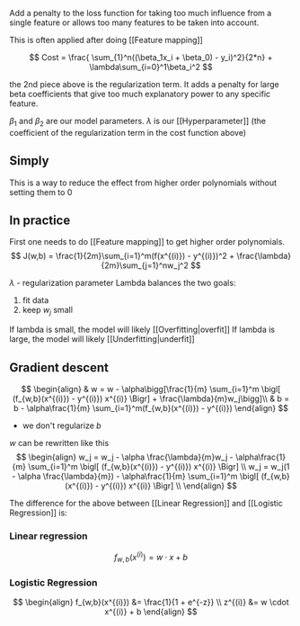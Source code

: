 Add a penalty to the loss function for taking too much influence from a single feature or allows too many features to be taken into account. 

This is often applied after doing [[Feature mapping]]

$$
Cost = \frac{ \sum_{1}^n((\beta_1x_i + \beta_0) - y_i)^2}{2*n} + \lambda\sum_{i=0}^1\beta_i^2
$$

the 2nd piece above is the regularization term. It adds a penalty for large beta coefficients that give too much explanatory power to any specific feature. 

$\beta_1$ and $\beta_2$ are our model parameters. 
$\lambda$ is our [[Hyperparameter]] (the coefficient of the regularization term in the cost function above)

## Simply
This is a way to reduce the effect from higher order polynomials without setting them to 0

## In practice
First one needs to do [[Feature mapping]] to get higher order polynomials. 
$$
J(w,b) = \frac{1}{2m}\sum_{i=1}^m(f(x^{(i)}) - y^{(i)})^2 + \frac{\lambda}{2m}\sum_{j=1}^nw_j^2
$$

$\lambda$ - regularization parameter
Lambda balances the two goals:
1. fit data
2. keep $w_j$ small

If lambda is small, the model will likely [[Overfitting|overfit]]
If lambda is large, the model will likely [[Underfitting|underfit]]

## Gradient descent 

$$
\begin{align}
	& w = w - \alpha\bigg[\frac{1}{m} \sum_{i=1}^m \bigl[ (f_{w,b}(x^{(i)}) - y^{(i)}) x^{(i)} \Bigr] + \frac{\lambda}{m}w_j\bigg]\\
	& b = b - \alpha\frac{1}{m} \sum_{i=1}^m(f_{w,b}(x^{(i)}) - y^{(i)})	
\end{align}
$$
* we don't regularize $b$

$w$ can be rewritten like this
$$
\begin{align}
w_j = w_j - \alpha \frac{\lambda}{m}w_j - \alpha\frac{1}{m} \sum_{i=1}^m \bigl[ (f_{w,b}(x^{(i)}) - y^{(i)}) x^{(i)} \Bigr] \\
w_j = w_j(1 - \alpha \frac{\lambda}{m}) - \alpha\frac{1}{m} \sum_{i=1}^m \bigl[ (f_{w,b}(x^{(i)}) - y^{(i)}) x^{(i)} \Bigr] \\
\end{align}
$$

The difference for the above between [[Linear Regression]] and [[Logistic Regression]] is: 
### Linear regression 
$$
f_{w,b}(x^{(i)}) = w \cdot x + b
$$

### Logistic Regression
$$
\begin{align}
f_{w,b}(x^{(i)}) &= \frac{1}{1 + e^{-z}} \\
z^{(i)} &= w \cdot x^{(i)} + b
\end{align}
$$
